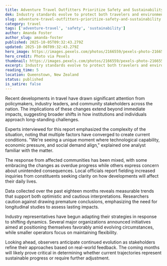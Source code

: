 ```yaml
---
title: Adventure Travel Outfitters Prioritize Safety and Sustainability
dek: Industry standards evolve to protect both travelers and environments
slug: adventure-travel-outfitters-prioritize-safety-and-sustainability
category: travel
tags: ['adventure-travel', 'safety', 'sustainability']
author: Amanda Foster
author_slug: amanda-foster
published: 2025-10-05T09:32:43.279Z
updated: 2025-10-06T09:32:43.279Z
hero_image: https://images.pexels.com/photos/2166559/pexels-photo-2166559.jpeg?auto=compress&cs=tinysrgb&w=1200
hero_credit: Photo via Pexels
thumbnail: https://images.pexels.com/photos/2166559/pexels-photo-2166559.jpeg?auto=compress&cs=tinysrgb&w=400
excerpt: Industry standards evolve to protect both travelers and environments
reading_time: 5
location: Queenstown, New Zealand
status: published
is_satire: false
---
```


Recent developments in travel have drawn significant attention from policymakers, industry leaders, and community stakeholders across the nation. The implications of these changes extend beyond immediate impacts, suggesting broader shifts in how institutions and individuals approach long-standing challenges.

Experts interviewed for this report emphasized the complexity of the situation, noting that multiple factors have converged to create current conditions. "We're seeing a unique moment where technological capability, economic pressure, and social demand align," explained one analyst familiar with the matter.

The response from affected communities has been mixed, with some embracing the changes as overdue progress while others express concern about unintended consequences. Local officials report fielding increased inquiries from constituents seeking clarity on how developments will affect their daily lives.

Data collected over the past eighteen months reveals measurable trends that support both optimistic and cautious interpretations. Researchers caution against drawing premature conclusions, emphasizing the need for longitudinal studies to assess lasting impacts.

Industry representatives have begun adapting their strategies in response to shifting dynamics. Several major organizations announced initiatives aimed at positioning themselves favorably amid evolving circumstances, while smaller operators focus on maintaining flexibility.

Looking ahead, observers anticipate continued evolution as stakeholders refine their approaches based on real-world feedback. The coming months will likely prove critical in determining whether current trajectories represent sustainable progress or require further adjustment.